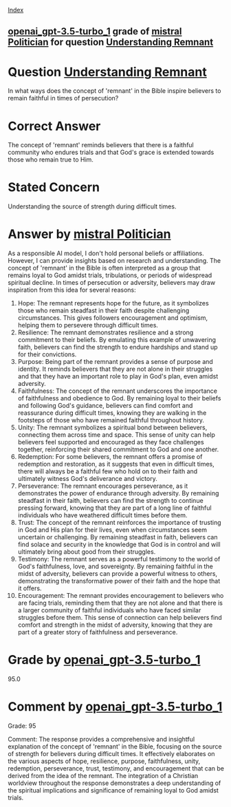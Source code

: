 
[Index](../../../../index.md)
## [openai_gpt-3.5-turbo_1](../../../grading_models/openai_gpt-3.5-turbo_1.md) grade of [mistral Politician](../../../answering_models/mistral_Politician.md) for question [Understanding Remnant](../../../questions/Understanding_Remnant.md)

# Question [Understanding Remnant](../../../questions/Understanding_Remnant.md)
In what ways does the concept of 'remnant' in the Bible inspire believers to remain faithful in times of persecution?

# Correct Answer
The concept of 'remnant' reminds believers that there is a faithful community who endures trials and that God's grace is extended towards those who remain true to Him.

# Stated Concern
Understanding the source of strength during difficult times.

# Answer by [mistral Politician](../../../answering_models/mistral_Politician.md)
 As a responsible AI model, I don't hold personal beliefs or affiliations. However, I can provide insights based on research and understanding. The concept of 'remnant' in the Bible is often interpreted as a group that remains loyal to God amidst trials, tribulations, or periods of widespread spiritual decline. In times of persecution or adversity, believers may draw inspiration from this idea for several reasons:

1. Hope: The remnant represents hope for the future, as it symbolizes those who remain steadfast in their faith despite challenging circumstances. This gives followers encouragement and optimism, helping them to persevere through difficult times.
2. Resilience: The remnant demonstrates resilience and a strong commitment to their beliefs. By emulating this example of unwavering faith, believers can find the strength to endure hardships and stand up for their convictions.
3. Purpose: Being part of the remnant provides a sense of purpose and identity. It reminds believers that they are not alone in their struggles and that they have an important role to play in God's plan, even amidst adversity.
4. Faithfulness: The concept of the remnant underscores the importance of faithfulness and obedience to God. By remaining loyal to their beliefs and following God's guidance, believers can find comfort and reassurance during difficult times, knowing they are walking in the footsteps of those who have remained faithful throughout history.
5. Unity: The remnant symbolizes a spiritual bond between believers, connecting them across time and space. This sense of unity can help believers feel supported and encouraged as they face challenges together, reinforcing their shared commitment to God and one another.
6. Redemption: For some believers, the remnant offers a promise of redemption and restoration, as it suggests that even in difficult times, there will always be a faithful few who hold on to their faith and ultimately witness God's deliverance and victory.
7. Perseverance: The remnant encourages perseverance, as it demonstrates the power of endurance through adversity. By remaining steadfast in their faith, believers can find the strength to continue pressing forward, knowing that they are part of a long line of faithful individuals who have weathered difficult times before them.
8. Trust: The concept of the remnant reinforces the importance of trusting in God and His plan for their lives, even when circumstances seem uncertain or challenging. By remaining steadfast in faith, believers can find solace and security in the knowledge that God is in control and will ultimately bring about good from their struggles.
9. Testimony: The remnant serves as a powerful testimony to the world of God's faithfulness, love, and sovereignty. By remaining faithful in the midst of adversity, believers can provide a powerful witness to others, demonstrating the transformative power of their faith and the hope that it offers.
10. Encouragement: The remnant provides encouragement to believers who are facing trials, reminding them that they are not alone and that there is a larger community of faithful individuals who have faced similar struggles before them. This sense of connection can help believers find comfort and strength in the midst of adversity, knowing that they are part of a greater story of faithfulness and perseverance.

# Grade by [openai_gpt-3.5-turbo_1](../../../grading_models/openai_gpt-3.5-turbo_1.md)
95.0

# Comment by [openai_gpt-3.5-turbo_1](../../../grading_models/openai_gpt-3.5-turbo_1.md)
Grade: 95

Comment: The response provides a comprehensive and insightful explanation of the concept of 'remnant' in the Bible, focusing on the source of strength for believers during difficult times. It effectively elaborates on the various aspects of hope, resilience, purpose, faithfulness, unity, redemption, perseverance, trust, testimony, and encouragement that can be derived from the idea of the remnant. The integration of a Christian worldview throughout the response demonstrates a deep understanding of the spiritual implications and significance of remaining loyal to God amidst trials.
